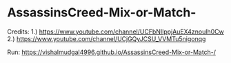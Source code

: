 # AssassinsCreed-Mix-or-Match-

Credits: 1.) https://www.youtube.com/channel/UCFbNIlppjAuEX4znoulh0Cw
           2.) https://www.youtube.com/channel/UCjGQyJCSU_VVMTu5nigonqg  
           
Run: https://vishalmudgal4996.github.io/AssassinsCreed-Mix-or-Match-/           

